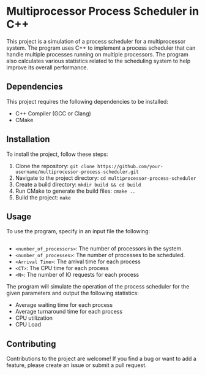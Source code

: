 # Multiprocessor Process Scheduler in C++

This project is a simulation of a process scheduler for a multiprocessor system. The program uses C++ to implement a process scheduler that can handle multiple processes running on multiple processors. The program also calculates various statistics related to the scheduling system to help improve its overall performance.

## Dependencies

This project requires the following dependencies to be installed:

- C++ Compiler (GCC or Clang)
- CMake

## Installation

To install the project, follow these steps:

1. Clone the repository: `git clone https://github.com/your-username/multiprocessor-process-scheduler.git`
2. Navigate to the project directory: `cd multiprocessor-process-scheduler`
3. Create a build directory: `mkdir build && cd build`
4. Run CMake to generate the build files: `cmake ..`
5. Build the project: `make`

## Usage

To use the program, specify in an input file the following:

```
```

- `<number_of_processors>`: The number of processors in the system.
- `<number_of_processes>`: The number of processes to be scheduled.
- `<Arrival Time>`: The arrival time for each process
- `<CT>`: The CPU time for each process
- `<N>`: The number of IO requests for each process

The program will simulate the operation of the process scheduler for the given parameters and output the following statistics:

- Average waiting time for each process
- Average turnaround time for each process
- CPU utilization
- CPU Load

## Contributing

Contributions to the project are welcome! If you find a bug or want to add a feature, please create an issue or submit a pull request.


